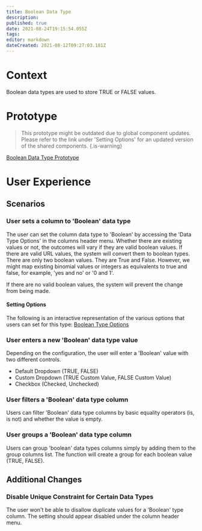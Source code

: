 ```yaml
---
title: Boolean Data Type
description: 
published: true
date: 2021-08-24T19:15:54.055Z
tags: 
editor: markdown
dateCreated: 2021-08-12T09:27:03.181Z
---
```


# Context
Boolean data types are used to store TRUE or FALSE values. 

# Prototype
> This prototype might be outdated due to global component updates. Please refer to the link under 'Setting Options' for an updated version of the shared components.
{.is-warning}

[Boolean Data Type Prototype](https://www.figma.com/proto/Uaf1ntcldzK2U41Jhw6vS2/Mathesar-MVP?page-id=4260%3A37440&node-id=4270%3A40031&viewport=324%2C48%2C0.47&scaling=min-zoom&starting-point-node-id=4270%3A40031)

# User Experience
## Scenarios
### User sets a column to 'Boolean' data type
The user can set the column data type to 'Boolean' by accessing the 'Data Type Options' in the columns header menu.
Whether there are existing values or not, the outcomes will vary if they are valid boolean values.
If there are valid URL values, the system will convert them to boolean types. There are only two boolean values. They are True and False. However, we might map existing binomial values or integers as equivalents to true and false, for example, 'yes and no' or '0 and 1'.

If there are no valid boolean values, the system will prevent the change from being made. 

#### Setting Options
The following is an interactive representation of the various options that users can set for this type:
[Boolean Type Options](https://www.figma.com/proto/Uaf1ntcldzK2U41Jhw6vS2/Mathesar-MVP?page-id=4260%3A37440&node-id=4270%3A41050&viewport=324%2C48%2C0.34&scaling=contain&starting-point-node-id=4270%3A41050)


### User enters a new 'Boolean' data type value
Depending on the configuration, the user will enter a 'Boolean' value with two different controls.
- Default Dropdown (TRUE, FALSE)
- Custom Dropdown (TRUE Custom Value, FALSE Custom Value)
- Checkbox (Checked, Unchecked)

### User filters a 'Boolean' data type column
Users can filter 'Boolean' data type columns by basic equality operators (is, is not) and whether the value is empty. 

### User groups a 'Boolean' data type column
Users can group 'boolean' data types columns simply by adding them to the group columns list. The function will create a group for each boolean value (TRUE, FALSE).

## Additional Changes
### Disable Unique Constraint for Certain Data Types
The user won't be able to disallow duplicate values for a 'Boolean' type column. The setting should appear disabled under the column header menu.